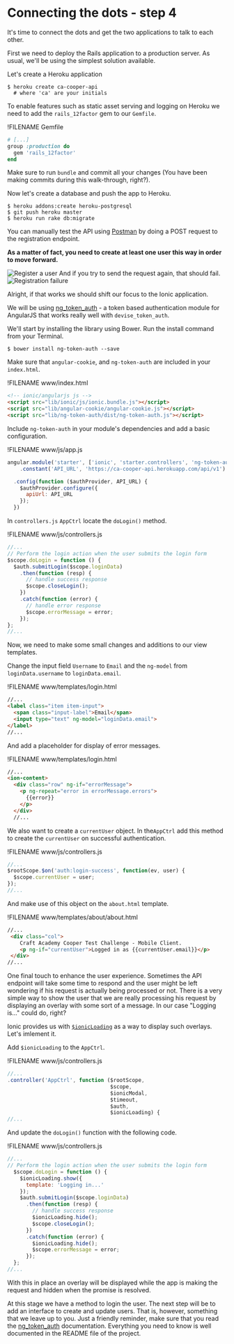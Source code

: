 # Connecting the dots - step 4

It's time to connect the dots and get the two applications to talk to each other.

First we need to deploy the Rails application to a production server. As usual, we'll be using the simplest solution available.  

Let's create a Heroku application
```
$ heroku create ca-cooper-api
  # where 'ca' are your initials
```
To enable features such as static asset serving and logging on Heroku we need to add the `rails_12factor` gem to our `Gemfile`.

!FILENAME Gemfile
```ruby
# [...]
group :production do
  gem 'rails_12factor'
end
```
Make sure to run `bundle` and commit all your changes (You have been making commits during this walk-through, right?).

Now let's create a database and push the app to Heroku.

```
$ heroku addons:create heroku-postgresql
$ git push heroku master
$ heroku run rake db:migrate
```
You can manually test the API using [Postman](https://www.getpostman.com/) by doing a POST request to the registration endpoint.

**As a matter of fact, you need to create at least one user this way in order to move forward.**

![Register a user](/images/cooper_api_postman_sucess.png)
And if you try to send the request again, that should fail.
![Registration failure](/images/cooper_api_postman_failure.png)

Alright, if that works we should shift our focus to the Ionic application.

We will be using [ng_token_auth](https://github.com/lynndylanhurley/ng-token-auth) - a token based authentication module for AngularJS that works really well with `devise_token_auth`.

We'll start by installing the library using Bower. Run the install command from your Terminal.
```
$ bower install ng-token-auth --save
```
Make sure that `angular-cookie`, and `ng-token-auth` are included in your `index.html`.


!FILENAME www/index.html
```html
<!-- ionic/angularjs js -->
<script src="lib/ionic/js/ionic.bundle.js"></script>
<script src="lib/angular-cookie/angular-cookie.js"></script>
<script src="lib/ng-token-auth/dist/ng-token-auth.js"></script>
```

Include `ng-token-auth` in your module's dependencies and add a basic configuration.

!FILENAME www/js/app.js
```javascript
angular.module('starter', ['ionic', 'starter.controllers', 'ng-token-auth'])
    .constant('API_URL', 'https://ca-cooper-api.herokuapp.com/api/v1')

  .config(function ($authProvider, API_URL) {
    $authProvider.configure({
      apiUrl: API_URL
    });
  })
```

In `controllers.js` `AppCtrl` locate the `doLogin()` method.

!FILENAME www/js/controllers.js
```javascript
//...
// Perform the login action when the user submits the login form
$scope.doLogin = function () {
  $auth.submitLogin($scope.loginData)
    .then(function (resp) {
      // handle success response
      $scope.closeLogin();
    })
    .catch(function (error) {
      // handle error response
      $scope.errorMessage = error;
    });
};
//...
```
Now, we need to make some small changes and additions to our view templates.

Change the input field `Username` to `Email` and the `ng-model` from `loginData.username` to `loginData.email`.

!FILENAME www/templates/login.html
```html
//...
<label class="item item-input">
  <span class="input-label">Email</span>
  <input type="text" ng-model="loginData.email">
</label>
//...
```
And add a placeholder for display of error messages.

!FILENAME www/templates/login.html
```html
//...
<ion-content>
  <div class="row" ng-if="errorMessage">
    <p ng-repeat="error in errorMessage.errors">
      {{error}}
    </p>
  </div>
  //...
```

We also want to create a `currentUser` object. In the`AppCtrl` add this method to create the `currentUser` on successful authentication.

!FILENAME www/js/controllers.js
```javascript
//...
$rootScope.$on('auth:login-success', function(ev, user) {
  $scope.currentUser = user;
});
//...
```
And make use of this object on the `about.html` template.

!FILENAME www/templates/about/about.html
```html
//...
 <div class="col">
    Craft Academy Cooper Test Challenge - Mobile Client.
    <p ng-if="currentUser">Logged in as {{currentUser.email}}</p>
 </div>
//...
```

One final touch to enhance the user experience. Sometimes the API endpoint will take some time to respond and the user might be left wondering if his request is actually being processed or not. There is a very simple way to show the user that we are really processing his request by displaying an overlay with some sort of a message. In our case "Logging is..." could do, right?

Ionic provides us with [`$ionicLoading`](http://ionicframework.com/docs/api/service/$ionicLoading/) as a way to display such overlays. Let's imlement it.

Add `$ionicLoading` to the `AppCtrl`.

!FILENAME www/js/controllers.js
```javascript
//...
.controller('AppCtrl', function ($rootScope,
                                 $scope,
                                 $ionicModal,
                                 $timeout,
                                 $auth,
                                 $ionicLoading) {
//...
```

And update the `doLogin()` function with the following code.

!FILENAME www/js/controllers.js
```javascript
//...
// Perform the login action when the user submits the login form
  $scope.doLogin = function () {
    $ionicLoading.show({
      template: 'Logging in...'
    });
    $auth.submitLogin($scope.loginData)
      .then(function (resp) {
        // handle success response
        $ionicLoading.hide();
        $scope.closeLogin();
      })
      .catch(function (error) {
        $ionicLoading.hide();
        $scope.errorMessage = error;
      });
  };
//...
```

With this in place an overlay will be displayed while the app is making the request and hidden when the promise is resolved.


At this stage we have a method to login the user. The next step will be to add an interface to create and update users. That is, however, something that we leave up to you. Just a friendly reminder, make sure that you read the [ng_token_auth](https://github.com/lynndylanhurley/ng-token-auth) documentation. Everything you need to know is well documented in the README file of the project.
